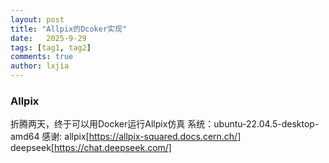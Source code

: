 ```yaml
---
layout: post
title: "Allpix的Dcoker实现"
date:   2025-9-29
tags: [tag1, tag2]
comments: true
author: lxjia
---
```




### Allpix
折腾两天，终于可以用Docker运行Allpix仿真
系统：ubuntu-22.04.5-desktop-amd64
感谢:
allpix[https://allpix-squared.docs.cern.ch/]
deepseek[https://chat.deepseek.com/]
